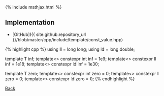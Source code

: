 {% include mathjax.html %}



## Implementation

- [GitHub]({{ site.github.repository_url }}/blob/master/cpp/include/template/const_value.hpp)

{% highlight cpp %}
using ll = long long;
using ld = long double;

template<typename T> T inf;
template<> constexpr int inf<int> = 1e9;
template<> constexpr ll inf<ll> = 1e18;
template<> constexpr ld inf<ld> = 1e30;

template<typename T> T zero;
template<> constexpr int zero<int> = 0;
template<> constexpr ll zero<ll> = 0;
template<> constexpr ld zero<ld> = 0;
{% endhighlight %}

[Back](../..)
